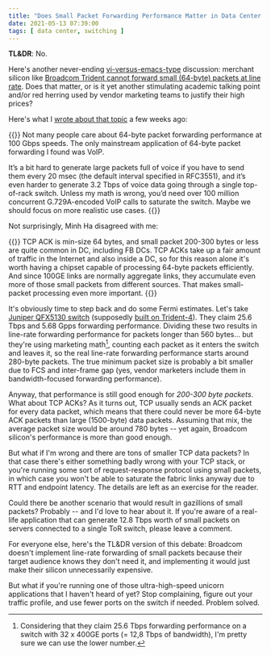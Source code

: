 ```yaml
---
title: "Does Small Packet Forwarding Performance Matter in Data Center Switches?"
date: 2021-05-13 07:39:00
tags: [ data center, switching ]
---
```

**TL&DR**: No.

Here's another never-ending [vi-versus-emacs-type](https://en.wikipedia.org/wiki/Editor_war) discussion: merchant silicon like [Broadcom Trident cannot forward small (64-byte) packets at line rate](https://blog.ipspace.net/2014/05/how-line-rate-is-line-rate.html). Does that matter, or is it yet another stimulating academic talking point and/or red herring used by vendor marketing teams to justify their high prices?

Here's what I [wrote about that topic](https://blog.ipspace.net/2021/04/response-switching-latency.html) a few weeks ago:
<!--more-->
{{<long-quote>}}
Not many people care about 64-byte packet forwarding performance at 100 Gbps speeds. The only mainstream application of 64-byte packet forwarding I found was VoIP.

It’s a bit hard to generate large packets full of voice if you have to send them every 20 msec (the default interval specified in RFC3551), and it’s even harder to generate 3.2 Tbps of voice data going through a single top-of-rack switch. Unless my math is wrong, you’d need over 100 million concurrent G.729A-encoded VoIP calls to saturate the switch. Maybe we should focus on more realistic use cases.
{{</long-quote>}}

Not surprisingly, Minh Ha disagreed with me:

{{<long-quote>}}
TCP ACK is min-size 64 bytes, and small packet 200-300 bytes or less are quite common in DC, including FB DCs. TCP ACKs take up a fair amount of traffic in the Internet and also inside a DC, so for this reason alone it's worth having a chipset capable of processing 64-byte packets efficiently. And since 100GE links are normally aggregate links, they accumulate even more of those small packets from different sources. That makes small-packet processing even more important.
{{</long-quote>}}

It's obviously time to step back and do some Fermi estimates. Let's take [Juniper QFX5130 switch](https://www.juniper.net/us/en/products-services/switching/qfx-series/qfx5130/) (supposedly [built on Trident-4](https://blogs.juniper.net/en-us/engineering-simplicity/juniper-networks-introduces-new-400g-dc-switch-to-power-customized-services)). They claim 25.6 Tbps and 5.68 Gpps forwarding performance. Dividing these two results in  line-rate forwarding performance for packets longer than 560 bytes... but they're using marketing math[^1], counting each packet as it enters the switch and leaves it, so the real line-rate forwarding performance starts around 280-byte packets. The true minimum packet size is probably a bit smaller due to FCS and inter-frame gap (yes, vendor marketers include them in bandwidth-focused forwarding performance).

[^1]: Considering that they claim 25.6 Tbps forwarding performance on a switch with 32 x 400GE ports (= 12,8 Tbps of bandwidth), I'm pretty sure we can use the lower number.

Anyway, that performance is still good enough for *200-300 byte packets*. What about TCP ACKs? As it turns out, TCP usually sends an ACK packet for every data packet, which means that there could never be more 64-byte ACK packets than large (1500-byte) data packets. Assuming that mix, the average packet size would be around 780 bytes -- yet again, Broadcom silicon's performance is more than good enough.

But what if I'm wrong and there are tons of smaller TCP data packets? In that case there's either something badly wrong with your TCP stack, or you're running some sort of request-response protocol using small packets, in which case you won't be able to saturate the fabric links anyway due to RTT and endpoint latency. The details are left as an exercise for the reader.

Could there be another scenario that would result in gazillions of small packets? Probably -- and I'd love to hear about it. If you're aware of a real-life application that can generate 12.8 Tbps worth of small packets on servers connected to a single ToR switch, please leave a comment.

For everyone else, here's the TL&DR version of this debate: Broadcom doesn't implement line-rate forwarding of small packets because their target audience knows they don't need it, and implementing it would just make their silicon unnecessarily expensive.

But what if you're running one of those ultra-high-speed unicorn applications that I haven't heard of yet? Stop complaining, figure out your traffic profile, and use fewer ports on the switch if needed. Problem solved.
